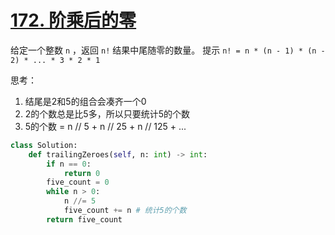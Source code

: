 # [172. 阶乘后的零](https://leetcode.cn/problems/factorial-trailing-zeroes/)
给定一个整数 `n` ，返回 `n!` 结果中尾随零的数量。
提示 `n! = n * (n - 1) * (n - 2) * ... * 3 * 2 * 1`

思考：
1. 结尾是2和5的组合会凑齐一个0
2. 2的个数总是比5多，所以只要统计5的个数
3. 5的个数 = n // 5 + n // 25 + n // 125 + ...
```python fold
class Solution:
    def trailingZeroes(self, n: int) -> int:
        if n == 0:
            return 0
        five_count = 0
        while n > 0:
            n //= 5
            five_count += n # 统计5的个数
        return five_count
```